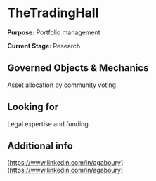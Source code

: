 # TheTradingHall

**Purpose:** Portfolio management

**Current Stage:** Research

## Governed Objects & Mechanics

Asset allocation by community voting

## Looking for

Legal expertise and funding

## Additional info

[https://www.linkedin.com/in/agaboury](https://www.linkedin.com/in/agaboury)

